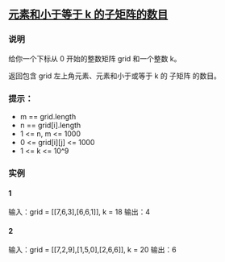 ## [元素和小于等于 k 的子矩阵的数目](https://leetcode.cn/problems/count-submatrices-with-top-left-element-and-sum-less-than-k/description/)

### 说明
给你一个下标从 0 开始的整数矩阵 grid 和一个整数 k。

返回包含 grid 左上角元素、元素和小于或等于 k 的 子矩阵 的数目。


### 提示：
* m == grid.length 
* n == grid[i].length
* 1 <= n, m <= 1000 
* 0 <= grid[i][j] <= 1000
* 1 <= k <= 10^9

### 实例
#### 1
输入：grid = [[7,6,3],[6,6,1]], k = 18
输出：4

#### 2
输入：grid = [[7,2,9],[1,5,0],[2,6,6]], k = 20
输出：6